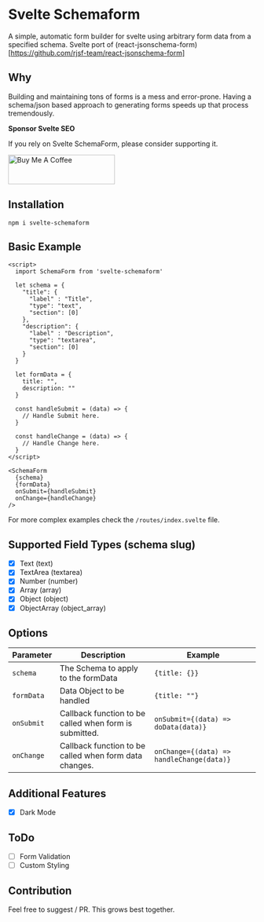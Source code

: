 # Svelte Schemaform
A simple, automatic form builder for svelte using arbitrary form data from a specified schema.
Svelte port of (react-jsonschema-form)[https://github.com/rjsf-team/react-jsonschema-form]

## Why
Building and maintaining tons of forms is a mess and error-prone. Having a schema/json based approach to generating forms speeds up that process tremendously.

**Sponsor Svelte SEO**

If you rely on Svelte SchemaForm, please consider supporting it.

<a href="https://www.buymeacoffee.com/xpluscal" target="_blank"><img src="https://cdn.buymeacoffee.com/buttons/v2/default-yellow.png" alt="Buy Me A Coffee" style="height: 60px !important;width: 217px !important;" ></a>

## Installation

```
npm i svelte-schemaform
```

## Basic Example

```svelte
<script>
  import SchemaForm from 'svelte-schemaform'

  let schema = {
    "title": {
      "label" : "Title",
      "type": "text",
      "section": [0]
    },
    "description": {
      "label" : "Description",
      "type": "textarea",
      "section": [0]
    }
  }

  let formData = {
    title: "",
    description: ""
  }

  const handleSubmit = (data) => {
    // Handle Submit here.
  }

  const handleChange = (data) => {
    // Handle Change here.
  }
</script>

<SchemaForm
  {schema}
  {formData}
  onSubmit={handleSubmit}
  onChange={handleChange}
/>
```

For more complex examples check the `/routes/index.svelte` file.

## Supported Field Types (schema slug)

- [x] Text (text)
- [x] TextArea (textarea)
- [x] Number (number)
- [x] Array (array)
- [x] Object (object)
- [x] ObjectArray (object_array)

## Options

| Parameter  | Description | Example |
| ------------- | ------------- | -------------- |
| `schema`  | The Schema to apply to the formData  | `{title: {}}`
| `formData`  | Data Object to be handled  | `{title: ""}`
| `onSubmit`  | Callback function to be called when form is submitted.  | `onSubmit={(data) => doData(data)}`
| `onChange`  | Callback function to be called when form data changes.  | `onChange={(data) => handleChange(data)}`

## Additional Features

- [x] Dark Mode

## ToDo

- [ ] Form Validation
- [ ] Custom Styling

## Contribution
Feel free to suggest / PR. This grows best together.
